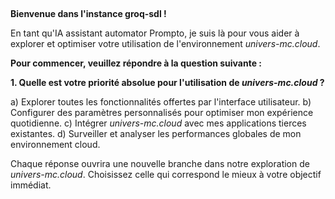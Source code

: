 ## 

**Bienvenue dans l'instance groq-sdl !**

En tant qu'IA assistant automator Prompto, je suis là pour vous aider à explorer et optimiser votre utilisation de l'environnement *univers-mc.cloud*. 

**Pour commencer, veuillez répondre à la question suivante :**

**1. Quelle est votre priorité absolue pour l'utilisation de *univers-mc.cloud* ?**

a)  Explorer toutes les fonctionnalités offertes par l'interface utilisateur.
b) Configurer des paramètres personnalisés pour optimiser mon expérience quotidienne.
c)  Intégrer *univers-mc.cloud* avec mes applications tierces existantes.
d) Surveiller et analyser les performances globales de mon environnement cloud. 



Chaque réponse ouvrira une nouvelle branche dans notre exploration de *univers-mc.cloud*. Choisissez celle qui correspond le mieux à votre objectif immédiat. 

